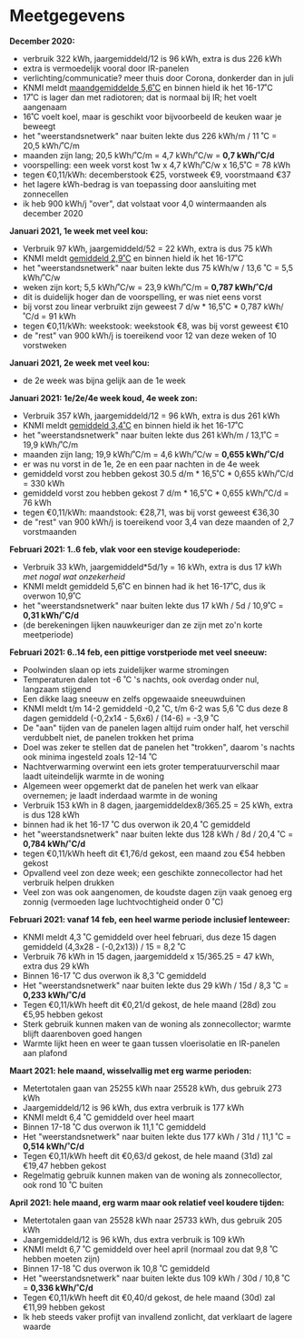 # Meetgegevens

**December 2020:**

  * verbruik 322 kWh, jaargemiddeld/12 is 96 kWh, extra is dus 226 kWh
  * extra is vermoedelijk vooral door IR-panelen
  * verlichting/communicatie? meer thuis door Corona, donkerder dan in juli
  * KNMI meldt [maandgemiddelde 5,6˚C](https://www.knmi.nl/nederland-nu/klimatologie/maand-en-seizoensoverzichten/2020/jaar) en binnen hield ik het 16-17˚C
  * 17˚C is lager dan met radiotoren; dat is normaal bij IR; het voelt aangenaam
  * 16˚C voelt koel, maar is geschikt voor bijvoorbeeld de keuken waar je beweegt
  * het "weerstandsnetwerk" naar buiten lekte dus 226 kWh/m / 11 ˚C = 20,5 kWh/˚C/m
  * maanden zijn lang; 20,5 kWh/˚C/m = 4,7 kWh/˚C/w = **0,7 kWh/˚C/d**
  * voorspelling: een week vorst kost 1w x 4,7 kWh/˚C/w x 16,5˚C = 78 kWh
  * tegen €0,11/kWh: decemberstook €25, vorstweek €9, voorstmaand €37
  * het lagere kWh-bedrag is van toepassing door aansluiting met zonnecellen
  * ik heb 900 kWh/j "over", dat volstaat voor 4,0 wintermaanden als december 2020

**Januari 2021, 1e week met veel kou:**

  * Verbruik 97 kWh, jaargemiddeld/52 = 22 kWh, extra is dus 75 kWh
  * KNMI meldt [gemiddeld 2,9˚C](https://www.knmi.nl/nederland-nu/weer/waarnemingen) en binnen hield ik het 16-17˚C
  * het "weerstandsnetwerk" naar buiten lekte dus 75 kWh/w / 13,6 ˚C = 5,5 kWh/˚C/w
  * weken zijn kort; 5,5 kWh/˚C/w = 23,9 kWh/˚C/m = **0,787 kWh/˚C/d**
  * dit is duidelijk hoger dan de voorspelling, er was niet eens vorst
  * bij vorst zou linear verbruikt zijn geweest 7 d/w * 16,5˚C * 0,787 kWh/˚C/d = 91 kWh
  * tegen €0,11/kWh: weekstook: weekstook €8, was bij vorst geweest €10
  * de "rest" van 900 kWh/j is toereikend voor 12 van deze weken of 10 vorstweken 

**Januari 2021, 2e week met veel kou:**

  * de 2e week was bijna gelijk aan de 1e week

**Januari 2021: 1e/2e/4e week koud, 4e week zon:**

  * Verbruik 357 kWh, jaargemiddeld/12 = 96 kWh, extra is dus 261 kWh
  * KNMI meldt [gemiddeld 3,4˚C](https://www.knmi.nl/nederland-nu/weer/waarnemingen) en binnen hield ik het 16-17˚C
  * het "weerstandsnetwerk" naar buiten lekte dus 261 kWh/m / 13,1˚C = 19,9 kWh/˚C/m
  * maanden zijn lang; 19,9 kWh/˚C/m = 4,6 kWh/˚C/w = **0,655 kWh/˚C/d**
  * er was nu vorst in de 1e, 2e en een paar nachten in de 4e week
  * gemiddeld vorst zou hebben gekost 30.5 d/m * 16,5˚C * 0,655 kWh/˚C/d = 330 kWh
  * gemiddeld vorst zou hebben gekost 7 d/m * 16,5˚C * 0,655 kWh/˚C/d = 76 kWh
  * tegen €0,11/kWh: maandstook: €28,71, was bij vorst geweest €36,30
  * de "rest" van 900 kWh/j is toereikend voor 3,4 van deze maanden of 2,7 vorstmaanden

**Februari 2021: 1..6 feb, vlak voor een stevige koudeperiode:**

  * Verbruik 33 kWh, jaargemiddeld\*5d/1y = 16 kWh, extra is dus 17 kWh *met nogal wat onzekerheid*
  * KNMI meldt gemiddeld 5,6˚C en binnen had ik het 16-17˚C, dus ik overwon 10,9˚C
  * het "weerstandsnetwerk" naar buiten lekte dus 17 kWh / 5d / 10,9˚C = **0,31 kWh/˚C/d**
  * (de berekeningen lijken nauwkeuriger dan ze zijn met zo'n korte meetperiode)

**Februari 2021: 6..14 feb, een pittige vorstperiode met veel sneeuw:**

  * Poolwinden slaan op iets zuidelijker warme stromingen
  * Temperaturen dalen tot -6 ˚C 's nachts, ook overdag onder nul, langzaam stijgend
  * Een dikke laag sneeuw en zelfs opgewaaide sneeuwduinen
  * KNMI meldt t/m 14-2 gemiddeld -0,2 ˚C, t/m 6-2 was 5,6 ˚C dus deze 8 dagen gemiddeld (-0,2x14 - 5,6x6) / (14-6) = -3,9 ˚C
  * De "aan" tijden van de panelen lagen altijd ruim onder half, het verschil verdubbelt niet, de panelen trokken het prima
  * Doel was zeker te stellen dat de panelen het "trokken", daarom 's nachts ook minima ingesteld zoals 12-14 ˚C
  * Nachtverwarming overwint een iets groter temperatuurverschil maar laadt uiteindelijk warmte in de woning
  * Algemeen weer opgemerkt dat de panelen het werk van elkaar overnemen; je laadt inderdaad warmte in de woning
  * Verbruik 153 kWh in 8 dagen, jaargemiddeldex8/365.25 = 25 kWh, extra is dus 128 kWh
  * binnen had ik het 16-17 ˚C dus overwon ik 20,4 ˚C gemiddeld
  * het "weerstandsnetwerk" naar buiten lekte dus 128 kWh / 8d / 20,4 ˚C = **0,784 kWh/˚C/d**
  * tegen €0,11/kWh heeft dit €1,76/d gekost, een maand zou €54 hebben gekost
  * Opvallend veel zon deze week; een geschikte zonnecollector had het verbruik helpen drukken
  * Veel zon was ook aangenomen, de koudste dagen zijn vaak genoeg erg zonnig (vermoeden lage luchtvochtigheid onder 0 ˚C)

**Februari 2021: vanaf 14 feb, een heel warme periode inclusief lenteweer:**

 * KNMI meldt 4,3 ˚C gemiddeld over heel februari, dus deze 15 dagen gemiddeld (4,3x28 - (-0,2x13)) / 15 = 8,2 ˚C
 * Verbruik 76 kWh in 15 dagen, jaargemiddeld x 15/365.25 = 47 kWh, extra dus 29 kWh
 * Binnen 16-17 ˚C dus overwon ik 8,3 ˚C gemiddeld
 * Het "weerstandsnetwerk" naar buiten lekte dus 29 kWh / 15d / 8,3 ˚C = **0,233 kWh/˚C/d**
 * Tegen €0,11/kWh heeft dit €0,21/d gekost, de hele maand (28d) zou €5,95 hebben gekost
 * Sterk gebruik kunnen maken van de woning als zonnecollector; warmte blijft daarenboven goed hangen
 * Warmte lijkt heen en weer te gaan tussen vloerisolatie en IR-panelen aan plafond

**Maart 2021: hele maand, wisselvallig met erg warme perioden:**

 * Metertotalen gaan van 25255 kWh naar 25528 kWh, dus gebruik 273 kWh
 * Jaargemiddeld/12 is 96 kWh, dus extra verbruik is 177 kWh
 * KNMI meldt 6,4 ˚C gemiddeld over heel maart
 * Binnen 17-18 ˚C dus overwon ik 11,1 ˚C gemiddeld
 * Het "weerstandsnetwerk" naar buiten lekte dus 177 kWh / 31d / 11,1 ˚C = **0,514 kWh/˚C/d**
 * Tegen €0,11/kWh heeft dit €0,63/d gekost, de hele maand (31d) zal €19,47 hebben gekost
 * Regelmatig gebruik kunnen maken van de woning als zonnecollector, ook rond 10 ˚C buiten

**April 2021: hele maand, erg warm maar ook relatief veel koudere tijden:**

 * Metertotalen gaan van 25528 kWh naar 25733 kWh, dus gebruik 205 kWh
 * Jaargemiddeld/12 is 96 kWh, dus extra verbruik is 109 kWh
 * KNMI meldt 6,7 ˚C gemiddeld over heel april (normaal zou dat 9,8 ˚C hebben moeten zijn)
 * Binnen 17-18 ˚C dus overwon ik 10,8 ˚C gemiddeld
 * Het "weerstandsnetwerk" naar buiten lekte dus 109 kWh / 30d / 10,8 ˚C = **0,336 kWh/˚C/d**
 * Tegen €0,11/kWh heeft dit €0,40/d gekost, de hele maand (30d) zal €11,99 hebben gekost
 * Ik heb steeds vaker profijt van invallend zonlicht, dat verklaart de lagere waarde

